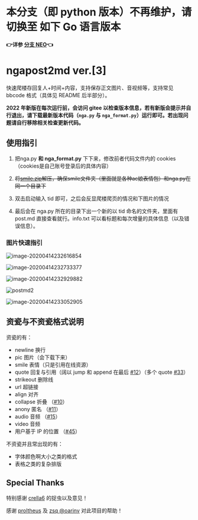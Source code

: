 # 本分支（即 python 版本）不再维护，请切换至 如下 Go 语言版本

**👉详参 [分支 NEO](https://github.com/ludoux/ngapost2md/tree/neo)👈**

# ngapost2md ver.[3]

快速爬楼存回复人+时间+内容，支持保存正文图片、音视频等，支持常见 bbcode 格式（具体见 README 后半部分）。

**2022 年新版在每次运行前，会访问 gitee 以检查版本信息，若有新版会提示并自行退出，请下载最新版本代码（`nga.py` 与 `nga_format.py`）运行即可。若出现问题请自行移除相关检查更新代码。**

## 使用指引

1. 把nga.py **和 nga_format.py** 下下来，修改前者代码文件内的 cookies（cookies是自己账号登录后的具体内容）

2. ~~将[smile.zip](https://github.com/ludoux/ngapost2md/releases/tag/alpha)解压，确保smile文件夹（里面就是各种ac娘表情包）和nga.py在同一个目录下~~

3. 双击启动输入 tid 即可，之后会反显爬楼爬页的情况和下图片的情况

4. 最后会在 nga.py 所在的目录下出一个新的以 tid 命名的文件夹，里面有 post.md 直接查看就行。info.txt 可以看标题和每次增量的具体信息（以及错误信息）。

### 图片快速指引

![image-20200414232616854](README.assets/image-20200414232616854.png)

![image-20200414232733377](README.assets/image-20200414232733377.png)

![image-20200414232929882](README.assets/image-20200414232929882.png)

![postmd2](README.assets/postmd2.png)

![image-20200414233052905](README.assets/image-20200414233052905.png)

## 资瓷与不资瓷格式说明

资瓷的有：

- newline 换行
- pic 图片（会下载下来）
- smile 表情（只是引用在线资源）
- quote 回复与引用（阔以 jump 和 append 在最后 [#12](https://github.com/ludoux/ngapost2md/issues/12)）（多个 quote [#33](https://github.com/ludoux/ngapost2md/issues/33)）
- strikeout 删除线
- url 超链接
- align 对齐
- collapse 折叠 （[#10](https://github.com/ludoux/ngapost2md/issues/10)）
- anony 匿名 （[#11](https://github.com/ludoux/ngapost2md/issues/11)）
- audio 音频 （[#15](https://github.com/ludoux/ngapost2md/issues/15)）
- video 音频
- 用户基于 IP 的位置 （[#45](https://github.com/ludoux/ngapost2md/pull/45)）

不资瓷并且常出现的有：

- 字体颜色啊大小之类的格式
- 表格之类的复杂排版

## Special Thanks

特别感谢 [crella6](https://github.com/crella6) 的捉虫以及意见！

感谢 [proItheus](https://github.com/proItheus) 及 [zsq @oarinv](https://github.com/oarinv) 对此项目的帮助！
